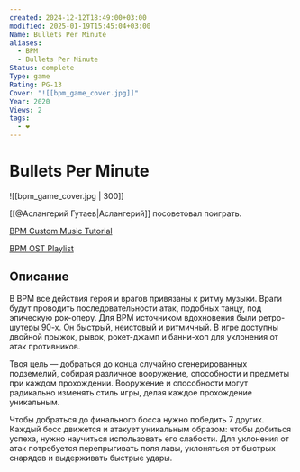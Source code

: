 ```yaml
---
created: 2024-12-12T18:49:00+03:00
modified: 2025-01-19T15:45:04+03:00
Name: Bullets Per Minute
aliases:
  - BPM
  - Bullets Per Minute
Status: complete
Type: game
Rating: PG-13
Cover: "![[bpm_game_cover.jpg]]"
Year: 2020
Views: 2
tags:
  - ❤
---
```


# Bullets Per Minute

![[bpm_game_cover.jpg | 300]]

[[@Аслангерий Гутаев|Аслангерий]] посоветовал поиграть.

[BPM Custom Music Tutorial](https://youtu.be/iRj82LgFN7o?si=UzmFybUmcAUiRdZZ)

[BPM OST Playlist](https://youtube.com/playlist?list=OLAK5uy_nZOWpXIakhQCKPqr-32FXIxqprwho4OdY)

## Описание

В BPM все действия героя и врагов привязаны к ритму музыки. Враги будут проводить последовательности атак, подобных танцу, под эпическую рок-оперу. Для BPM источником вдохновения были ретро-шутеры 90-х. Он быстрый, неистовый и ритмичный. В игре доступны двойной прыжок, рывок, рокет-джамп и банни-хоп для уклонения от атак противников.  
  
Твоя цель — добраться до конца случайно сгенерированных подземелий, собирая различное вооружение, способности и предметы при каждом прохождении. Вооружение и способности могут радикально изменять стиль игры, делая каждое прохождение уникальным.  
  
Чтобы добраться до финального босса нужно победить 7 других. Каждый босс движется и атакует уникальным образом: чтобы добиться успеха, нужно научиться использовать его слабости. Для уклонения от атак потребуется перепрыгивать поля лавы, уклоняться от быстрых снарядов и выдерживать быстрые удары.

